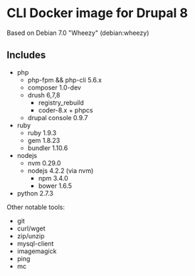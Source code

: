 # CLI Docker image for Drupal 8

Based on Debian 7.0 "Wheezy" (debian:wheezy)

## Includes

- php
  - php-fpm && php-cli 5.6.x
  - composer 1.0-dev
  - drush 6,7,8
    - registry_rebuild
    - coder-8.x + phpcs
  - drupal console 0.9.7
- ruby
  - ruby 1.9.3
  - gem 1.8.23
  - bundler 1.10.6
- nodejs
  - nvm 0.29.0
  - nodejs 4.2.2 (via nvm)
    - npm 3.4.0
    - bower 1.6.5
- python 2.7.3

Other notable tools:

- git
- curl/wget
- zip/unzip
- mysql-client
- imagemagick
- ping
- mc

